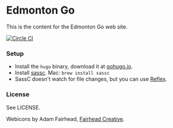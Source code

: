 Edmonton Go
===========

This is the content for the Edmonton Go web site.

[![Circle CI](https://circleci.com/gh/edmontongo/edmontongo.org.svg?style=svg)](https://circleci.com/gh/edmontongo/edmontongo.org)

### Setup

* Install the `hugo` binary, download it at [gohugo.io](http://gohugo.io/).
* Install [sassc](https://github.com/sass/sassc).
  Mac: `brew install sassc`
* SassC doesn't watch for file changes, but you can use [Reflex](https://github.com/cespare/reflex).

### License

See LICENSE.

Webicons by Adam Fairhead, [Fairhead Creative](http://fairheadcreative.com/).
